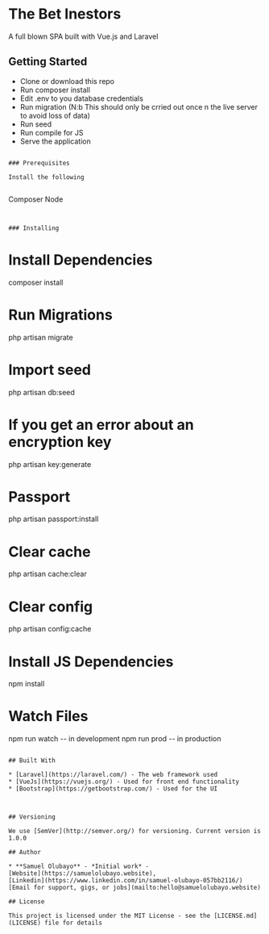 # The Bet Inestors

A full blown SPA built with Vue.js and Laravel 


## Getting Started
* Clone or download this repo
* Run composer install
* Edit .env to you database credentials
* Run migration (N:b This should only be crried out once n the live server to avoid loss of data)
* Run seed
* Run compile for JS
* Serve the application


```

### Prerequisites

Install the following 


```
Composer
 Node

```


### Installing

```
# Install Dependencies
composer install

# Run Migrations
php artisan migrate

# Import seed
php artisan db:seed

# If you get an error about an encryption key
php artisan key:generate

# Passport
php artisan passport:install

# Clear cache
php artisan cache:clear

# Clear config
php artisan config:cache

# Install JS Dependencies
npm install 

# Watch Files
npm run watch -- in development
npm run prod -- in production

```

## Built With

* [Laravel](https://laravel.com/) - The web framework used
* [VueJs](https://vuejs.org/) - Used for front end functionality
* [Bootstrap](https://getbootstrap.com/) - Used for the UI



## Versioning

We use [SemVer](http://semver.org/) for versioning. Current version is 1.0.0

## Author

* **Samuel Olubayo** - *Initial work* - 
[Website](https://samuelolubayo.website), 
[Linkedin](https://www.linkedin.com/in/samuel-olubayo-057bb2116/)
[Email for support, gigs, or jobs](mailto:hello@samuelolubayo.website)

## License

This project is licensed under the MIT License - see the [LICENSE.md](LICENSE) file for details



